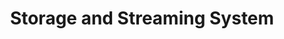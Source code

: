 ---
title: Storage and Streaming System
layout: page
Tags:
 -Docs
 -Storage and Streaming System
sidebar_position: 3
---